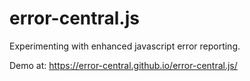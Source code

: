 # error-central.js
Experimenting with enhanced javascript error reporting.

Demo at: https://error-central.github.io/error-central.js/
